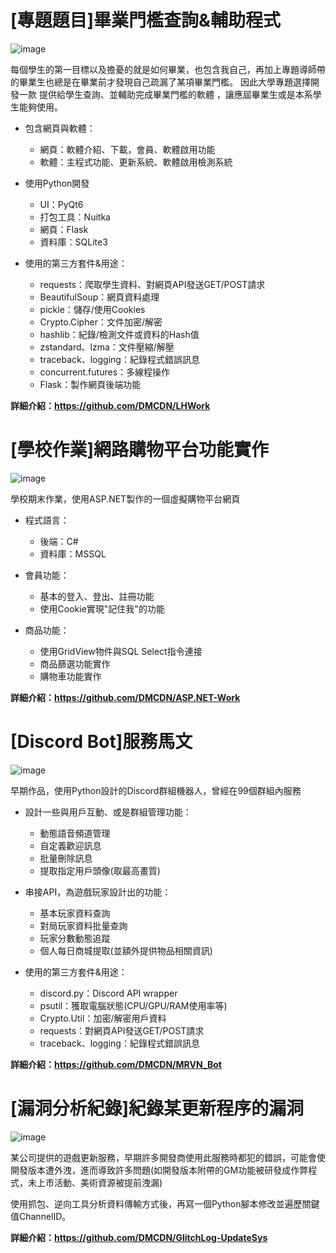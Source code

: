 
# [專題題目]畢業門檻查詢&輔助程式
![image](https://github.com/DMCDN/What-I-Do/assets/128150279/7d4d338a-67f6-4007-be70-375d40f63c4f)

每個學生的第一目標以及擔憂的就是如何畢業，也包含我自己，再加上專題導師帶的畢業生也總是在畢業前才發現自己疏漏了某項畢業門檻。
因此大學專題選擇開發一款 提供給學生查詢、並輔助完成畢業門檻的軟體 ，讓應屆畢業生或是本系學生能夠使用。

* 包含網頁與軟體：
    - 網頁：軟體介紹、下載，會員、軟體啟用功能
    - 軟體：主程式功能、更新系統、軟體啟用檢測系統

* 使用Python開發
    - UI：PyQt6
    - 打包工具：Nuitka
    - 網頁：Flask
    - 資料庫：SQLite3

* 使用的第三方套件&用途：
  - requests：爬取學生資料、對網頁API發送GET/POST請求
  - BeautifulSoup：網頁資料處理
  - pickle：儲存/使用Cookies
  - Crypto.Cipher：文件加密/解密
  - hashlib：紀錄/檢測文件或資料的Hash值
  - zstandard、lzma：文件壓縮/解壓
  - traceback、logging：紀錄程式錯誤訊息
  - concurrent.futures：多線程操作
  - Flask：製作網頁後端功能

**詳細介紹：https://github.com/DMCDN/LHWork**

# [學校作業]網路購物平台功能實作
 ![image](https://github.com/DMCDN/What-I-Do/assets/128150279/dd79c259-c5f5-4372-ae87-9c972f0ca2e2)
  
  學校期末作業，使用ASP.NET製作的一個虛擬購物平台網頁
* 程式語言：
  - 後端：C# 
  - 資料庫：MSSQL

* 會員功能：
    - 基本的登入、登出、註冊功能
    - 使用Cookie實現"記住我"的功能
* 商品功能：
    - 使用GridView物件與SQL Select指令連接
    - 商品篩選功能實作
    - 購物車功能實作

**詳細介紹：https://github.com/DMCDN/ASP.NET-Work**

# [Discord Bot]服務馬文
![image](https://github.com/DMCDN/What-I-Do/assets/128150279/f1006b1b-564c-4a8f-9736-42009fd72753)

早期作品，使用Python設計的Discord群組機器人，曾經在99個群組內服務

* 設計一些與用戶互動、或是群組管理功能：
    - 動態語音頻道管理
    - 自定義歡迎訊息
    - 批量刪除訊息
    - 提取指定用戶頭像(取最高畫質)

* 串接API，為遊戲玩家設計出的功能：
    - 基本玩家資料查詢
    - 對局玩家資料批量查詢
    - 玩家分數動態追蹤
    - 個人每日商城提取(並額外提供物品相關資訊)

* 使用的第三方套件&用途：
  - discord.py：Discord API wrapper
  - psutil：獲取電腦狀態(CPU/GPU/RAM使用率等)
  - Crypto.Util：加密/解密用戶資料
  - requests：對網頁API發送GET/POST請求
  - traceback、logging：紀錄程式錯誤訊息

**詳細介紹：https://github.com/DMCDN/MRVN_Bot**

# [漏洞分析紀錄]紀錄某更新程序的漏洞
  ![image](https://github.com/DMCDN/What-I-Do/assets/128150279/266f8afc-e9f1-440a-9877-79f233ae0a56)

  某公司提供的遊戲更新服務，早期許多開發商使用此服務時都犯的錯誤，可能會使開發版本遭外洩，進而導致許多問題(如開發版本附帶的GM功能被研發成作弊程式，未上市活動、美術資源被提前洩漏)
  
  使用抓包、逆向工具分析資料傳輸方式後，再寫一個Python腳本修改並遍歷關鍵值ChannelID。
  
**詳細介紹：https://github.com/DMCDN/GlitchLog-UpdateSys**

